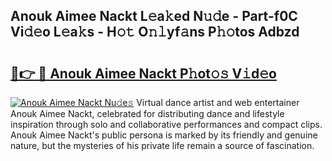 ## Anouk Aimee Nackt L𝚎a𝚔ed N𝚞𝚍e - Part-f0C Vi𝚍𝚎o L𝚎a𝚔s - H𝚘𝚝 O𝚗𝚕yf𝚊ns P𝚑𝚘tos Adbzd

# <h2><a href="http://kf5fok.oniu.top/?m=Anouk+Aimee+Nackt">🔗👉 🔴 Anouk Aimee Nackt P𝚑ot𝚘𝚜 V𝚒d𝚎o</a></h2>

[![Anouk Aimee Nackt Nu𝚍e𝚜](https://i.imgur.com/0qMVB7G.gif)](http://kf5fok.oniu.top/?m=Anouk+Aimee+Nackt)
Virtual dance artist and web entertainer Anouk Aimee Nackt, celebrated for distributing dance and lifestyle inspiration through solo and collaborative performances and compact clips. Anouk Aimee Nackt's public persona is marked by its friendly and genuine nature, but the mysteries of his private life remain a source of fascination.  
